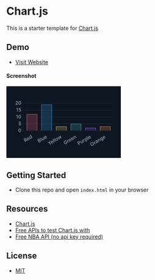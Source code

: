 # Chart.js

This is a starter template for [Chart.js](http://www.chartjs.org/)

## Demo

- [Visit Website](https://emanuelefavero.github.io/chart-js/)

#### Screenshot

<img src="screenshot.png" alt="screenshot" width="300">

## Getting Started

- Clone this repo and open `index.html` in your browser

## Resources

- [Chart.js](http://www.chartjs.org/)
- [Free APIs to test Chart.js with](https://github.com/public-apis/public-apis#sports--fitness)
- [Free NBA API (no api key required)](https://app.balldontlie.io/)

## License

- [MIT](LICENSE.md)
